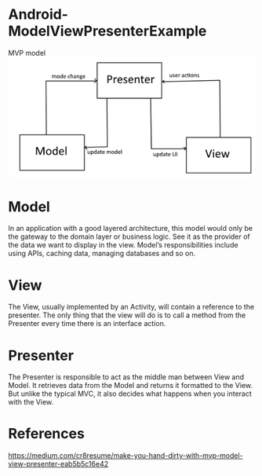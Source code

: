 # Android-ModelViewPresenterExample
MVP model
![alt text](https://github.com/duocnguyen6799/Android-ModelViewPresenterExample/blob/master/MVP_model.png?raw=true)
# Model
In an application with a good layered architecture, this model would only be the gateway to the domain layer or business logic. See it as the provider of the data we want to display in the view. Model’s responsibilities include using APIs, caching data, managing databases and so on.
# View
The View, usually implemented by an Activity, will contain a reference to the presenter. The only thing that the view will do is to call a method from the Presenter every time there is an interface action.
# Presenter
The Presenter is responsible to act as the middle man between View and Model. It retrieves data from the Model and returns it formatted to the View. But unlike the typical MVC, it also decides what happens when you interact with the View.
# References
https://medium.com/cr8resume/make-you-hand-dirty-with-mvp-model-view-presenter-eab5b5c16e42
